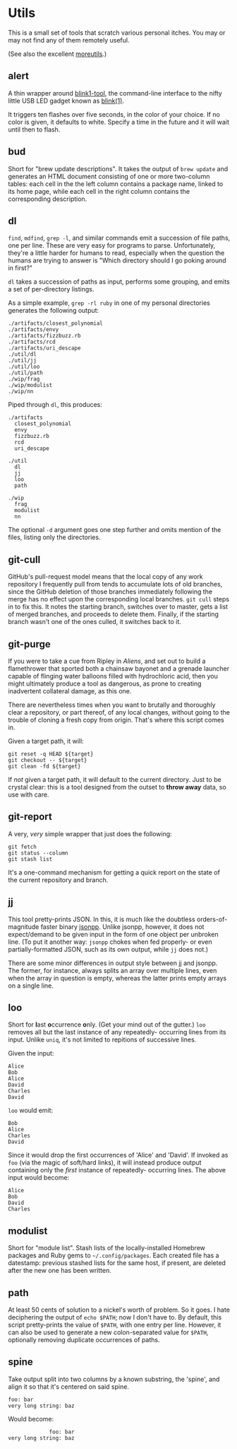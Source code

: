 # Utils

This is a small set of tools that scratch various personal itches. You
may or may not find any of them remotely useful.


(See also the excellent [moreutils][].)

[moreutils]: https://joeyh.name/code/moreutils/

## alert

A thin wrapper around [blink1-tool](http://blink1.thingm.com/blink1-tool/), the
command-line interface to the nifty little USB LED gadget known as
[blink(1)](http://blink1.thingm.com).

It triggers ten flashes over five seconds, in the color of your choice. If no
color is given, it defaults to white. Specify a time in the future and it will
wait until then to flash.

## bud

Short for "brew update descriptions". It takes the output of `brew update` and
generates an HTML document consisting of one or more two-column tables: each
cell in the the left column contains a package name, linked to its home page,
while each cell in the right column contains the corresponding description.

## dl

`find`, `mdfind`, `grep -l`, and similar commands emit a succession 
of file paths, one per line. These are very easy for programs to
parse. Unfortunately, they're a little harder for humans to read,
especially when the question the humans are trying to answer is "Which
directory should I go poking around in first?"

`dl` takes a succession of paths as input, performs some grouping, and
emits a set of per-directory listings.

As a simple example, `grep -rl ruby` in one of my personal directories
generates the following output:

    ./artifacts/closest_polynomial
    ./artifacts/envy
    ./artifacts/fizzbuzz.rb
    ./artifacts/rcd
    ./artifacts/uri_descape
    ./util/dl
    ./util/jj
    ./util/loo
    ./util/path
    ./wip/frag
    ./wip/modulist
    ./wip/nn

Piped through `dl`, this produces:

    ./artifacts
      closest_polynomial
      envy
      fizzbuzz.rb
      rcd
      uri_descape
    
    ./util
      dl
      jj
      loo
      path
    
    ./wip
      frag
      modulist
      nn

The optional `-d` argument goes one step further and omits mention of the files,
listing only the directories.


## git-cull

GitHub's pull-request model means that the local copy of any work repository I
frequently pull from tends to accumulate lots of old branches, since the GitHub
deletion of those branches immediately following the merge has no effect upon
the corresponding local branches. `git cull` steps in to fix this. It notes the
starting branch, switches over to master, gets a list of merged branches, and
proceeds to delete them. Finally, if the starting branch wasn't one of the
ones culled, it switches back to it.


## git-purge

If you were to take a cue from Ripley in *Aliens*, and set out to build a
flamethrower that sported both a chainsaw bayonet and a grenade launcher capable
of flinging water balloons filled with hydrochloric acid, then you might
ultimately produce a tool as dangerous, as prone to creating inadvertent
collateral damage, as this one.

There are nevertheless times when you want to brutally and thoroughly clear a
repository, or part thereof, of any local changes, without going to the trouble
of cloning a fresh copy from origin. That's where this script comes in.

Given a target path, it will:

    git reset -q HEAD ${target}
    git checkout -- ${target}
    git clean -fd ${target} 

If *not* given a target path, it will default to the current directory. Just to
be crystal clear: this is a tool designed from the outset to **throw away**
data, so use with care.


## git-report

A very, *very* simple wrapper that just does the following:

    git fetch
    git status --column
    git stash list

It's a one-command mechanism for getting a quick report on the state of the current repository and branch.


## jj

This tool pretty-prints JSON. In this, it is much like the doubtless
orders-of-magnitude faster binary [jsonpp][]. Unlike jsonpp, however,
it does not expect/demand to be given input in the form of one object
per unbroken line. (To put it another way: `jsonpp` chokes when fed
properly- or even partially-formatted JSON, such as its own output,
while `jj` does not.)

There are some minor differences in output style between jj and
jsonpp. The former, for instance, always splits an array over multiple
lines, even when the array in question is empty, whereas the latter
prints empty arrays on a single line.

[jsonpp]: https://github.com/jmhodges/jsonpp


## loo

Short for **l**ast **o**ccurrence **o**nly. (Get your mind out of the
gutter.) `loo` removes all but the last instance of any repeatedly-
occurring lines from its input. Unlike `uniq`, it's not limited to
repitions of successive lines.

Given the input:

    Alice
    Bob
    Alice
    David
    Charles
    David

`loo` would emit:

    Bob
    Alice
    Charles
    David

Since it would drop the first occurrences of 'Alice' and 'David'. If
invoked as `foo` (via the magic of soft/hard links), it will instead
produce output containing only the *first* instance of repeatedly-
occurring lines. The above input would become:

    Alice
    Bob
    David
    Charles


## modulist

Short for "module list". Stash lists of the locally-installed Homebrew packages
and Ruby gems to `~/.config/packages`. Each created file has a datestamp:
previous stashed lists for the same host, if present, are deleted after the new
one has been written.


## path

At least 50 cents of solution to a nickel's worth of problem. So it goes. I hate
deciphering the output of `echo $PATH`; now I don't have to. By default, this
script pretty-prints the value of `$PATH`, with one entry per line. However, it
can also be used to generate a new colon-separated value for `$PATH`, optionally
removing duplicate occurrences of paths.

## spine

Take output split into two columns by a known substring, the 'spine', and align
it so that it's centered on said spine.

    foo: bar
    very long string: baz

Would become:

                 foo: bar
    very long string: baz
